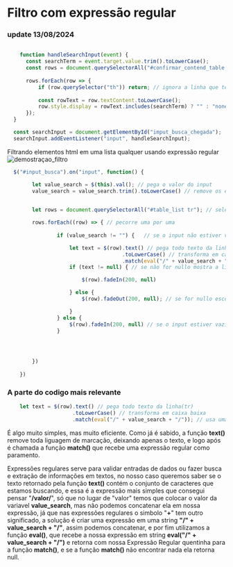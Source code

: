 # Filtro com expressão regular

### update 13/08/2024
```javascript

    function handleSearchInput(event) {
      const searchTerm = event.target.value.trim().toLowerCase();
      const rows = document.querySelectorAll("#confirmar_contend_table tr");
  
      rows.forEach(row => {
          if (row.querySelector("th")) return; // ignora a linha que tem th
  
          const rowText = row.textContent.toLowerCase();
          row.style.display = rowText.includes(searchTerm) ? "" : "none"; // solução mais simples, sem necessidade de expressão regular
      });
  }

  const searchInput = document.getElementById("imput_busca_chegada");  
  searchInput.addEventListener("input", handleSearchInput);

 ```


Filtrando elementos html em uma lista qualquer usando expressão regular
![demostraçao_filtro](https://user-images.githubusercontent.com/9409514/76483175-147b8c80-63f5-11ea-84dd-4830ed351e94.gif)
```javascript
  $("#input_busca").on("input", function() {

        let value_search = $(this).val(); // pega o valor do input
        value_search = value_search.trim().toLowerCase() // remove os espaços(trim) e coloca todos os caracteres em caixa baixa(toLowerCase)

     
        let rows = document.querySelectorAll("#table_list tr"); // seleciona todas as linhas da tabela

        rows.forEach((row) => { // pecorre uma por uma 
         
                if (value_search != "") {   // se o input não estiver vazio				

                    let text = $(row).text() // pega todo texto da linha(tr)
                                     .toLowerCase() // transforma em caixa baixa                                    
                                     .match(eval("/" + value_search + "/")); // usa uma expresão regular para saber se o conjunto de caracteres do input contem no texto da linha atual
                    if (text != null) { // se não for nullo mostra a linha			

                        $(row).fadeIn(200, null)

                    } else {
                        $(row).fadeOut(200, null); // se for nullo esconde a linha

                    }
                } else {
                    $(row).fadeIn(200, null) // se o input estiver vazio mostra tudo novamente				
                }




        })
    
    })
   ```

### A parte do codigo mais relevante

```javascript
    let text = $(row).text() // pega todo texto da linha(tr)
                     .toLowerCase() // transforma em caixa baixa                                    
                     .match(eval("/" + value_search + "/")); // usa uma expresão regular para saber se o conjunto de caracteres do input contem no texto da linha atual
```

É algo muito simples, mas muito eficiente. Como já é sabido, a função **text()** remove toda liguagem de marcação, deixando apenas o texto, e logo após é chamada a função **match()** que recebe uma expressão regular como paramento.

Expressões regulares serve para validar entradas de dados ou fazer busca e extração de informações em textos, no nosso caso queremos saber se o texto retornado pela função **text()** contém o conjunto de caracteres que estamos buscando, e essa é a expressão mais simples que consegui pensar "**/valor/**", só que no lugar de "valor" temos que colocar o valor da variavel **value_search**, mas não podemos concatenar ela em nossa expressão, já que nas expressões regulares o simbolo "**+**" tem outro significado, a solução é criar uma expressão em uma string **"/" + value_search + "/"**, assim podemos concatenar, e por fim utilizamos a função **eval()**, que recebe a nossa expressão em string **eval("/" + value_search + "/")** e retorna com nossa Expressão Regular quentinha para a função **match()**, e se a função **match()** não encontrar nada ela retorna null.
    
